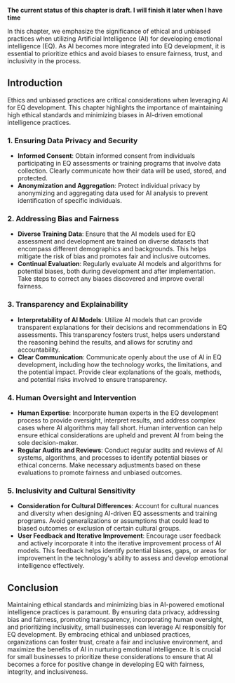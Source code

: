 **The current status of this chapter is draft. I will finish it later when I have time**

In this chapter, we emphasize the significance of ethical and unbiased practices when utilizing Artificial Intelligence (AI) for developing emotional intelligence (EQ). As AI becomes more integrated into EQ development, it is essential to prioritize ethics and avoid biases to ensure fairness, trust, and inclusivity in the process.

Introduction
------------

Ethics and unbiased practices are critical considerations when leveraging AI for EQ development. This chapter highlights the importance of maintaining high ethical standards and minimizing biases in AI-driven emotional intelligence practices.

### 1. Ensuring Data Privacy and Security

* **Informed Consent**: Obtain informed consent from individuals participating in EQ assessments or training programs that involve data collection. Clearly communicate how their data will be used, stored, and protected.
* **Anonymization and Aggregation**: Protect individual privacy by anonymizing and aggregating data used for AI analysis to prevent identification of specific individuals.

### 2. Addressing Bias and Fairness

* **Diverse Training Data**: Ensure that the AI models used for EQ assessment and development are trained on diverse datasets that encompass different demographics and backgrounds. This helps mitigate the risk of bias and promotes fair and inclusive outcomes.
* **Continual Evaluation**: Regularly evaluate AI models and algorithms for potential biases, both during development and after implementation. Take steps to correct any biases discovered and improve overall fairness.

### 3. Transparency and Explainability

* **Interpretability of AI Models**: Utilize AI models that can provide transparent explanations for their decisions and recommendations in EQ assessments. This transparency fosters trust, helps users understand the reasoning behind the results, and allows for scrutiny and accountability.
* **Clear Communication**: Communicate openly about the use of AI in EQ development, including how the technology works, the limitations, and the potential impact. Provide clear explanations of the goals, methods, and potential risks involved to ensure transparency.

### 4. Human Oversight and Intervention

* **Human Expertise**: Incorporate human experts in the EQ development process to provide oversight, interpret results, and address complex cases where AI algorithms may fall short. Human intervention can help ensure ethical considerations are upheld and prevent AI from being the sole decision-maker.
* **Regular Audits and Reviews**: Conduct regular audits and reviews of AI systems, algorithms, and processes to identify potential biases or ethical concerns. Make necessary adjustments based on these evaluations to promote fairness and unbiased outcomes.

### 5. Inclusivity and Cultural Sensitivity

* **Consideration for Cultural Differences**: Account for cultural nuances and diversity when designing AI-driven EQ assessments and training programs. Avoid generalizations or assumptions that could lead to biased outcomes or exclusion of certain cultural groups.
* **User Feedback and Iterative Improvement**: Encourage user feedback and actively incorporate it into the iterative improvement process of AI models. This feedback helps identify potential biases, gaps, or areas for improvement in the technology's ability to assess and develop emotional intelligence effectively.

Conclusion
----------

Maintaining ethical standards and minimizing bias in AI-powered emotional intelligence practices is paramount. By ensuring data privacy, addressing bias and fairness, promoting transparency, incorporating human oversight, and prioritizing inclusivity, small businesses can leverage AI responsibly for EQ development. By embracing ethical and unbiased practices, organizations can foster trust, create a fair and inclusive environment, and maximize the benefits of AI in nurturing emotional intelligence. It is crucial for small businesses to prioritize these considerations to ensure that AI becomes a force for positive change in developing EQ with fairness, integrity, and inclusiveness.

